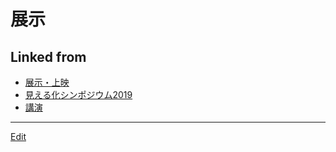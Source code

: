 # 展示

## Linked from

* [展示・上映](展示・上映.md)
* [見える化シンポジウム2019](見える化シンポジウム2019.md)
* [講演](講演.md)


----
[Edit](https://github.com/vitroid/vitroid.github.io/edit/master/MD/展示.md)
